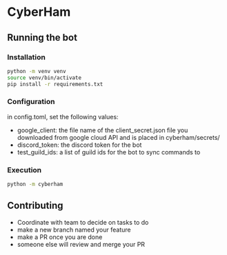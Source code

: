 # CyberHam

## Running the bot
### Installation
```bash
python -m venv venv
source venv/bin/activate
pip install -r requirements.txt
```
### Configuration
in config.toml, set the following values:
- google_client: the file name of the client_secret.json file you downloaded from google cloud API and is placed in cyberham/secrets/
- discord_token: the discord token for the bot
- test_guild_ids: a list of guild ids for the bot to sync commands to

### Execution
```bash
python -m cyberham
```

## Contributing
- Coordinate with team to decide on tasks to do
- make a new branch named your feature
- make a PR once you are done
- someone else will review and merge your PR
